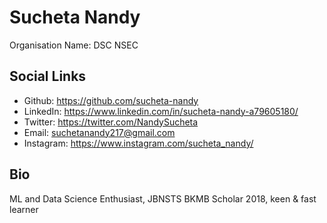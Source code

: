 # Sucheta Nandy
Organisation Name: DSC NSEC 

## Social Links
- Github: https://github.com/sucheta-nandy
- LinkedIn: https://www.linkedin.com/in/sucheta-nandy-a79605180/
- Twitter: https://twitter.com/NandySucheta
- Email: suchetanandy217@gmail.com
- Instagram: https://www.instagram.com/sucheta_nandy/

## Bio
ML and Data Science Enthusiast, JBNSTS BKMB Scholar 2018, keen & fast learner
